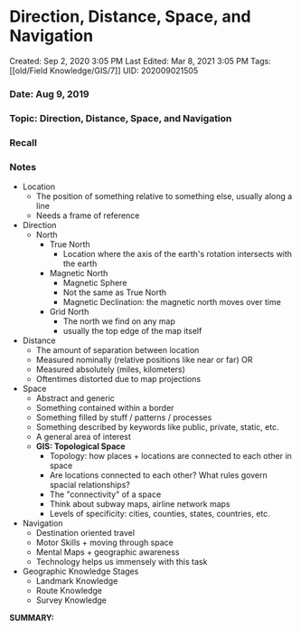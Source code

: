 # Direction, Distance, Space, and Navigation

Created: Sep 2, 2020 3:05 PM
Last Edited: Mar 8, 2021 3:05 PM
Tags: [[old/Field Knowledge/GIS/7]]
UID: 202009021505

### Date: Aug 9, 2019

### Topic: Direction, Distance, Space, and Navigation

### Recall

### Notes

- Location
    - The position of something relative to something else, usually along a line
    - Needs a frame of reference
- Direction
    - North
        - True North
            - Location where the axis of the earth's rotation intersects with the earth
        - Magnetic North
            - Magnetic Sphere
            - Not the same as True North
            - Magnetic Declination: the magnetic north moves over time
        - Grid North
            - The north we find on any map
            - usually the top edge of the map itself
- Distance
    - The amount of separation between location
    - Measured nominally (relative positions like near or far) OR
    - Measured absolutely (miles, kilometers)
    - Oftentimes distorted due to map projections
- Space
    - Abstract and generic
    - Something contained within a border
    - Something filled by stuff / patterns / processes
    - Something described by keywords like public, private, static, etc.
    - A general area of interest
    - **GIS: Topological Space**
        - Topology: how places + locations are connected to each other in space
        - Are locations connected to each other? What rules govern spacial relationships?
        - The "connectivity" of a space
        - Think about subway maps, airline network maps
        - Levels of specificity: cities, counties, states, countries, etc.
- Navigation
    - Destination oriented travel
    - Motor Skills + moving through space
    - Mental Maps + geographic awareness
    - Technology helps us immensely with this task
- Geographic Knowledge Stages
    - Landmark Knowledge
    - Route Knowledge
    - Survey Knowledge

**SUMMARY:**
